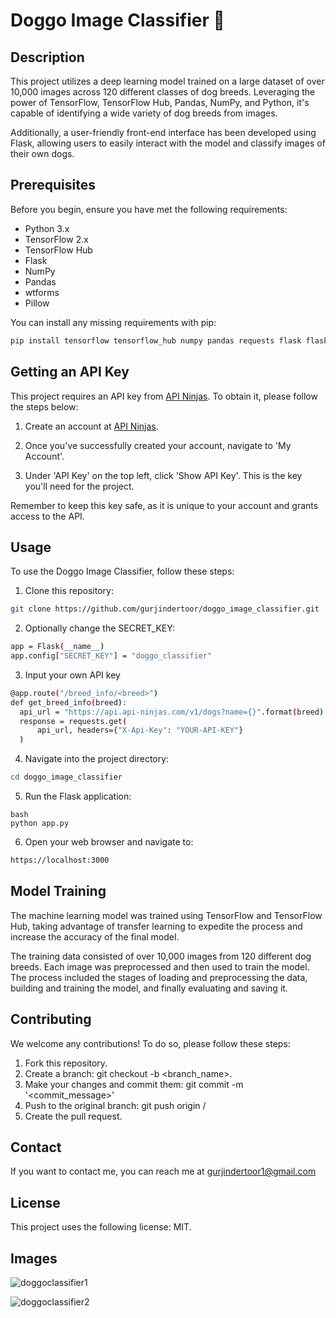 # Doggo Image Classifier 🐶

## Description
This project utilizes a deep learning model trained on a large dataset of over 10,000 images across 120 different classes of dog breeds. Leveraging the power of TensorFlow, TensorFlow Hub, Pandas, NumPy, and Python, it's capable of identifying a wide variety of dog breeds from images.

Additionally, a user-friendly front-end interface has been developed using Flask, allowing users to easily interact with the model and classify images of their own dogs.

## Prerequisites
Before you begin, ensure you have met the following requirements:

* Python 3.x
* TensorFlow 2.x
* TensorFlow Hub
* Flask
* NumPy
* Pandas
* wtforms
* Pillow

You can install any missing requirements with pip:
```bash
pip install tensorflow tensorflow_hub numpy pandas requests flask flask_uploads wtforms Pillow
```
## Getting an API Key
This project requires an API key from [API Ninjas](https://api-ninjas.com/). To obtain it, please follow the steps below:

1. Create an account at [API Ninjas](https://api-ninjas.com/).

2. Once you've successfully created your account, navigate to 'My Account'.

3. Under 'API Key' on the top left, click 'Show API Key'. This is the key you'll need for the project.

Remember to keep this key safe, as it is unique to your account and grants access to the API.


## Usage
To use the Doggo Image Classifier, follow these steps:

1. Clone this repository:
  ```bash
  git clone https://github.com/gurjindertoor/doggo_image_classifier.git
  ```

2. Optionally change the SECRET_KEY:
  ```bash
  app = Flask(__name__)
  app.config["SECRET_KEY"] = "doggo_classifier"
  ```
  
3. Input your own API key
  ```bash
  @app.route("/breed_info/<breed>")
  def get_breed_info(breed):
    api_url = "https://api.api-ninjas.com/v1/dogs?name={}".format(breed)
    response = requests.get(
        api_url, headers={"X-Api-Key": "YOUR-API-KEY"}
    )
   ```

4. Navigate into the project directory:
  ```bash
  cd doggo_image_classifier
  ```
 
5. Run the Flask application:
  ```
  bash
  python app.py
  ```
  
6. Open your web browser and navigate to:
  ```bash
  https://localhost:3000
  ```
  
## Model Training
The machine learning model was trained using TensorFlow and TensorFlow Hub, taking advantage of transfer learning to expedite the process and increase the accuracy of the final model.

The training data consisted of over 10,000 images from 120 different dog breeds. Each image was preprocessed and then used to train the model. The process included the stages of loading and preprocessing the data, building and training the model, and finally evaluating and saving it.

## Contributing
We welcome any contributions! To do so, please follow these steps:

1. Fork this repository.
2. Create a branch: git checkout -b <branch_name>.
3. Make your changes and commit them: git commit -m '<commit_message>'
4. Push to the original branch: git push origin <project>/<location>
5. Create the pull request.
  
## Contact
If you want to contact me, you can reach me at gurjindertoor1@gmail.com

## License
This project uses the following license: MIT.
  
## Images
  
![doggoclassifier1](https://github.com/gurjindertoor/doggo_image_classifier/assets/78512847/11313d6f-01b7-4a3a-9461-53ee1b479450)
  
![doggoclassifier2](https://github.com/gurjindertoor/doggo_image_classifier/assets/78512847/4876eb69-b12e-43a0-a94c-1d6e5ec17444)
